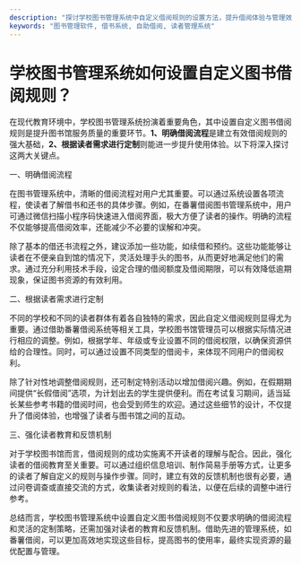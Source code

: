 ```yaml
---
description: "探讨学校图书管理系统中自定义借阅规则的设置方法，提升借阅体验与管理效率。"
keywords: "图书管理软件, 借书系统, 自助借阅, 读者管理系统"
---
```

# 学校图书管理系统如何设置自定义图书借阅规则？

在现代教育环境中，学校图书管理系统扮演着重要角色，其中设置自定义图书借阅规则是提升图书馆服务质量的重要环节。**1、明确借阅流程**是建立有效借阅规则的强大基础，**2、根据读者需求进行定制**则能进一步提升使用体验。以下将深入探讨这两大关键点。

一、明确借阅流程

在图书管理系统中，清晰的借阅流程对用户尤其重要。可以通过系统设置各项流程，使读者了解借书和还书的具体步骤。例如，在番薯借阅图书管理系统中，用户可通过微信扫描小程序码快速进入借阅界面，极大方便了读者的操作。明确的流程不仅能够提高借阅效率，还能减少不必要的误解和冲突。

除了基本的借还书流程之外，建议添加一些功能，如续借和预约。这些功能能够让读者在不便亲自到馆的情况下，灵活处理手头的图书，从而更好地满足他们的需求。通过充分利用技术手段，设定合理的借阅额度及借阅期限，可以有效降低逾期现象，保证图书资源的有效利用。

二、根据读者需求进行定制

不同的学校和不同的读者群体有着各自独特的需求，因此自定义借阅规则显得尤为重要。通过借助番薯借阅系统等相关工具，学校图书馆管理员可以根据实际情况进行相应的调整。例如，根据学年、年级或专业设置不同的借阅权限，以确保资源供给的合理性。同时，可以通过设置不同类型的借阅卡，来体现不同用户的借阅权利。

除了针对性地调整借阅规则，还可制定特别活动以增加借阅兴趣。例如，在假期期间提供“长假借阅”选项，为计划出去的学生提供便利。而在考试复习期间，适当延长某些参考书籍的借阅时间，也会受到师生的欢迎。通过这些细节的设计，不仅提升了借阅体验，也增强了读者与图书馆之间的互动。

三、强化读者教育和反馈机制

对于学校图书馆而言，借阅规则的成功实施离不开读者的理解与配合。因此，强化读者的借阅教育至关重要。可以通过组织信息培训、制作简易手册等方式，让更多的读者了解自定义的规则与操作步骤。同时，建立有效的反馈机制也很有必要，通过问卷调查或直接交流的方式，收集读者对规则的看法，以便在后续的调整中进行参考。

总结而言，学校图书管理系统中设置自定义图书借阅规则不仅要求明确的借阅流程和灵活的定制策略，还需加强对读者的教育和反馈机制。借助先进的管理系统，如番薯借阅，可以更加高效地实现这些目标，提高图书的使用率，最终实现资源的最优配置与管理。
